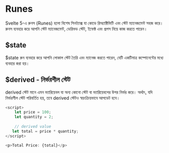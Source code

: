 
# Runes
Svelte 5-এ রুনস (Runes) হলো বিশেষ সিনট্যাক্স যা কোডে রিঅ্যাক্টিভিটি এবং স্টেট ম্যানেজমেন্ট সহজ করে। রুনস ব্যবহার করে আপনি স্টেট ম্যানেজমেন্ট, ডেরিভড স্টেট, ইফেক্ট এবং প্রপস নিয়ে কাজ করতে পারেন।

## $state
$state রুন ব্যবহার করে আপনি লোকাল স্টেট তৈরি এবং ম্যানেজ করতে পারেন, যেটি একটিমাত্র কম্পোনেন্টের মধ্যে ব্যবহার করা হয়।

## $derived - নির্ভরশীল স্টেট
derived স্টেট মানে এমন ভ্যারিয়েবল যা অন্য কোনো স্টেট বা ভ্যারিয়েবলের উপর নির্ভর করে। অর্থাৎ, যদি নির্ভরশীল স্টেট পরিবর্তিত হয়, তবে derived স্টেটও স্বয়ংক্রিয়ভাবে আপডেট হবে।

```js  
<script>
    let price = 100;
    let quantity = 2;
    
    // derived value
   let total = price * quantity;
</script>

<p>Total Price: {total}</p>

```